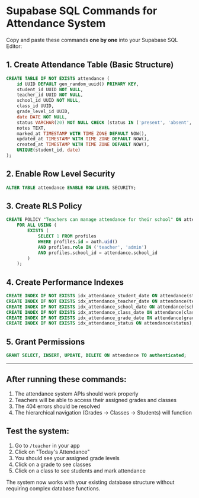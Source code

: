 # Supabase SQL Commands for Attendance System

Copy and paste these commands **one by one** into your Supabase SQL Editor:

## 1. Create Attendance Table (Basic Structure)

```sql
CREATE TABLE IF NOT EXISTS attendance (
    id UUID DEFAULT gen_random_uuid() PRIMARY KEY,
    student_id UUID NOT NULL,
    teacher_id UUID NOT NULL,
    school_id UUID NOT NULL,
    class_id UUID,
    grade_level_id UUID,
    date DATE NOT NULL,
    status VARCHAR(20) NOT NULL CHECK (status IN ('present', 'absent', 'late', 'excused')),
    notes TEXT,
    marked_at TIMESTAMP WITH TIME ZONE DEFAULT NOW(),
    updated_at TIMESTAMP WITH TIME ZONE DEFAULT NOW(),
    created_at TIMESTAMP WITH TIME ZONE DEFAULT NOW(),
    UNIQUE(student_id, date)
);
```

## 2. Enable Row Level Security

```sql
ALTER TABLE attendance ENABLE ROW LEVEL SECURITY;
```

## 3. Create RLS Policy

```sql
CREATE POLICY "Teachers can manage attendance for their school" ON attendance
    FOR ALL USING (
        EXISTS (
            SELECT 1 FROM profiles 
            WHERE profiles.id = auth.uid() 
            AND profiles.role IN ('teacher', 'admin')
            AND profiles.school_id = attendance.school_id
        )
    );
```

## 4. Create Performance Indexes

```sql
CREATE INDEX IF NOT EXISTS idx_attendance_student_date ON attendance(student_id, date);
CREATE INDEX IF NOT EXISTS idx_attendance_teacher_date ON attendance(teacher_id, date);
CREATE INDEX IF NOT EXISTS idx_attendance_school_date ON attendance(school_id, date);
CREATE INDEX IF NOT EXISTS idx_attendance_class_date ON attendance(class_id, date);
CREATE INDEX IF NOT EXISTS idx_attendance_grade_date ON attendance(grade_level_id, date);
CREATE INDEX IF NOT EXISTS idx_attendance_status ON attendance(status);
```

## 5. Grant Permissions

```sql
GRANT SELECT, INSERT, UPDATE, DELETE ON attendance TO authenticated;
```

---

## After running these commands:

1. The attendance system APIs should work properly
2. Teachers will be able to access their assigned grades and classes
3. The 404 errors should be resolved
4. The hierarchical navigation (Grades → Classes → Students) will function

## Test the system:

1. Go to `/teacher` in your app
2. Click on "Today's Attendance" 
3. You should see your assigned grade levels
4. Click on a grade to see classes
5. Click on a class to see students and mark attendance

The system now works with your existing database structure without requiring complex database functions.

